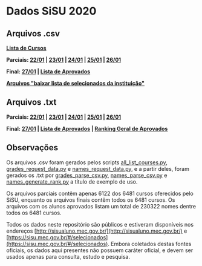 # Dados SiSU 2020

## Arquivos .csv

**[Lista de Cursos](https://raw.githubusercontent.com/KanegaeGabriel/sisu-2020-data/master/all_courses.csv)**

**Parciais: [22/01](https://raw.githubusercontent.com/KanegaeGabriel/sisu-2020-data/master/data/grades_22.csv) | [23/01](https://raw.githubusercontent.com/KanegaeGabriel/sisu-2020-data/master/data/grades_23.csv) | [24/01](https://raw.githubusercontent.com/KanegaeGabriel/sisu-2020-data/master/data/grades_24.csv) | [25/01](https://raw.githubusercontent.com/KanegaeGabriel/sisu-2020-data/master/data/grades_25.csv) | [26/01](https://raw.githubusercontent.com/KanegaeGabriel/sisu-2020-data/master/data/grades_26.csv)**

**Final: [27/01](https://raw.githubusercontent.com/KanegaeGabriel/sisu-2020-data/master/data/grades_27.csv) | [Lista de Aprovados](https://raw.githubusercontent.com/KanegaeGabriel/sisu-2020-data/master/data/names.csv)**

**[Arquivos "baixar lista de selecionados da instituição"](get_csv)**

## Arquivos .txt

**Parciais: [22/01](https://raw.githubusercontent.com/KanegaeGabriel/sisu-2020-data/master/data/grades_22.txt) | [23/01](https://raw.githubusercontent.com/KanegaeGabriel/sisu-2020-data/master/data/grades_23.txt) | [24/01](https://raw.githubusercontent.com/KanegaeGabriel/sisu-2020-data/master/data/grades_24.txt) | [25/01](https://raw.githubusercontent.com/KanegaeGabriel/sisu-2020-data/master/data/grades_25.txt) | [26/01](https://raw.githubusercontent.com/KanegaeGabriel/sisu-2020-data/master/data/grades_26.txt)**

**Final: [27/01](https://raw.githubusercontent.com/KanegaeGabriel/sisu-2020-data/master/data/grades_27.txt) | [Lista de Aprovados](https://raw.githubusercontent.com/KanegaeGabriel/sisu-2020-data/master/data/names.txt) | [Ranking Geral de Aprovados](https://raw.githubusercontent.com/KanegaeGabriel/sisu-2020-data/master/data/names_ranking.txt)**

## Observações

Os arquivos .csv foram gerados pelos scripts [all_list_courses.py](/all_list_courses.py), [grades_request_data.py](/grades_request_data.py) e [names_request_data.py](/names_request_data.py), e a partir deles, foram gerados os .txt por [grades_parse_csv.py](/grades_parse_csv.py), [names_parse_csv.py](/names_parse_csv.py) e [names_generate_rank.py](names_generate_rank.py) a título de exemplo de uso.

Os arquivos parciais contêm apenas 6122 dos 6481 cursos oferecidos pelo SiSU, enquanto os arquivos finais contêm todos os 6481 cursos. Os arquivos com os alunos aprovados listam um total de 230322 nomes dentre todos os 6481 cursos.

Todos os dados neste repositório são públicos e estiveram disponíveis nos endereços [http://sisualuno.mec.gov.br/](http://sisualuno.mec.gov.br/) e [https://sisu.mec.gov.br/#/selecionados](https://sisu.mec.gov.br/#/selecionados). Embora coletados destas fontes oficiais, os dados aqui presentes não possuem caráter oficial, e devem ser usados apenas para consulta, estudo e pesquisa.